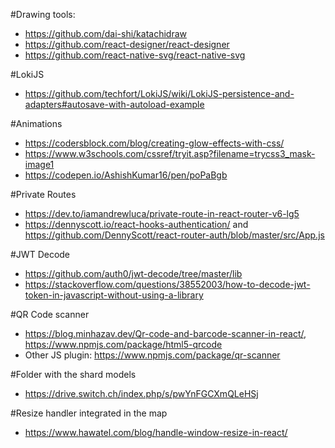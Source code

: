 #Drawing tools:
- https://github.com/dai-shi/katachidraw
- https://github.com/react-designer/react-designer
- https://github.com/react-native-svg/react-native-svg

#LokiJS
- https://github.com/techfort/LokiJS/wiki/LokiJS-persistence-and-adapters#autosave-with-autoload-example

#Animations
- https://codersblock.com/blog/creating-glow-effects-with-css/
- https://www.w3schools.com/cssref/tryit.asp?filename=trycss3_mask-image1
- https://codepen.io/AshishKumar16/pen/poPaBgb

#Private Routes
- https://dev.to/iamandrewluca/private-route-in-react-router-v6-lg5
- https://dennyscott.io/react-hooks-authentication/ and https://github.com/DennyScott/react-router-auth/blob/master/src/App.js

#JWT Decode
- https://github.com/auth0/jwt-decode/tree/master/lib
- https://stackoverflow.com/questions/38552003/how-to-decode-jwt-token-in-javascript-without-using-a-library


#QR Code scanner
- https://blog.minhazav.dev/Qr-code-and-barcode-scanner-in-react/, https://www.npmjs.com/package/html5-qrcode
- Other JS plugin: https://www.npmjs.com/package/qr-scanner

#Folder with the shard models
- https://drive.switch.ch/index.php/s/pwYnFGCXmQLeHSj

#Resize handler integrated in the map
- https://www.hawatel.com/blog/handle-window-resize-in-react/
